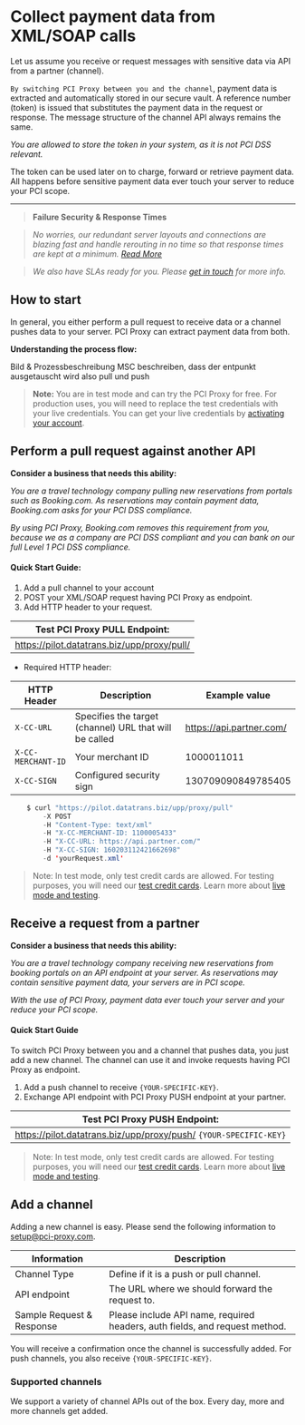 # Collect payment data from XML/SOAP calls

Let us assume you receive or request messages with sensitive data via API from a partner (channel).

`By switching PCI Proxy between you and the channel`, payment data is extracted and automatically stored in our secure vault. A reference number (token) is issued that substitutes the payment data in the request or response. The message structure of the channel API always remains the same. 

*You are allowed to store the token in your system, as it is not PCI DSS relevant.*

The token can be used later on to charge, forward or retrieve payment data. All happens before sensitive payment data ever touch your server to reduce your PCI scope.


---


> **Failure Security & Response Times**

> *No worries, our redundant server layouts and connections are blazing fast and handle rerouting in no time so that response times are kept at a minimum. [Read More](webseite-security-site)*

> *We also have SLAs ready for you. Please [get in touch](start@pci-proxy.com) for more info.*



## How to start

In general, you either perform a pull request to receive data or a channel pushes data to your server. PCI Proxy can extract payment data from both.


**Understanding the process flow:**


Bild & Prozessbeschreibung MSC beschreiben, dass der entpunkt ausgetauscht wird also pull und push


> **Note:** You are in test mode and can try the PCI Proxy for free. For production uses, you will need to replace the test credentials with your live credentials. You can get your live credentials by [activating your account](activate_account.html). 



## Perform a pull request against another API



**Consider a business that needs this ability:**

*You are a travel technology company pulling new reservations from portals such as Booking.com. As reservations may contain payment data, Booking.com asks for your PCI DSS compliance.*

*By using PCI Proxy, Booking.com removes this requirement from you, because we as a company are PCI DSS compliant and you can bank on our full Level 1 PCI DSS compliance.*



#### Quick Start Guide:

1. Add a pull channel to your account
2. POST your XML/SOAP request having PCI Proxy as endpoint.
2. Add HTTP header to your request.


| Test PCI Proxy PULL Endpoint: |
| -- |
| https://pilot.datatrans.biz/upp/proxy/pull/|

- Required HTTP header:


| HTTP Header      | Description                                                        | Example value
| -------------- | -------------------------------------------------------------------| ---
| `X-CC-URL` | Specifies the target (channel) URL that will be called | https://api.partner.com/
| `X-CC-MERCHANT-ID` | Your merchant ID | 1000011011
| `X-CC-SIGN` | Configured security sign | 130709090849785405
            

```java
    $ curl "https://pilot.datatrans.biz/upp/proxy/pull" 
        -X POST 
        -H "Content-Type: text/xml" 
        -H "X-CC-MERCHANT-ID: 1100005433" 
        -H "X-CC-URL: https://api.partner.com/" 
        -H "X-CC-SIGN: 160203112421662698" 
        -d 'yourRequest.xml'
```

> Note: In test mode, only test credit cards are allowed. For testing purposes, you will need our [test credit cards](https://www.datatrans.ch/showcase/test-cc-numbers). Learn more about [live mode and testing](live-test).
    
## Receive a request from a partner


**Consider a business that needs this ability:**

*You are a travel technology company receiving new reservations from booking portals on an API endpoint at your server. As reservations may contain sensitive payment data, your servers are in PCI scope.*

*With the use of PCI Proxy, payment data ever touch your server and your reduce your PCI scope.* 

#### Quick Start Guide

To switch PCI Proxy between you and a channel that pushes data, you just add a new channel. The channel can use it and invoke requests having PCI Proxy as endpoint.

1. Add a push channel to receive `{YOUR-SPECIFIC-KEY}`.
2. Exchange API endpoint with PCI Proxy PUSH endpoint at your partner.

| Test PCI Proxy PUSH Endpoint: |
| -- |
| https://pilot.datatrans.biz/upp/proxy/push/ `{YOUR-SPECIFIC-KEY}`  |

> Note: In test mode, only test credit cards are allowed. For testing purposes, you will need our [test credit cards](https://www.datatrans.ch/showcase/test-cc-numbers). Learn more about [live mode and testing](live-test).



## Add a channel

Adding a new channel is easy. Please send the following information to [setup@pci-proxy.com](mailto:setup@pci-proxy.com). 

|Information| Description   |
|---|---|
|Channel Type|Define if it is a push or pull channel.|
|API endpoint|The URL where we should forward the request to.|
|Sample Request & Response|Please include API name, required headers, auth fields, and request method.|

You will receive a confirmation once the channel is successfully added. For push channels, you also receive `{YOUR-SPECIFIC-KEY}`.

### Supported channels

We support a variety of channel APIs out of the box. Every day, more and more channels get added.




